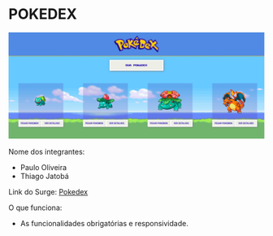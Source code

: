 # POKEDEX

<img src='https://github.com/future4code/cruz-pokedex10/blob/master/project_images/pokedexhome.png' alt='pokedex_home_img'/>

Nome dos integrantes: 
- Paulo Oliveira
- Thiago Jatobá

Link do Surge: [Pokedex](http://pokedex10-labenu.surge.sh/)

O que funciona:
- As funcionalidades obrigatórias e responsividade.

